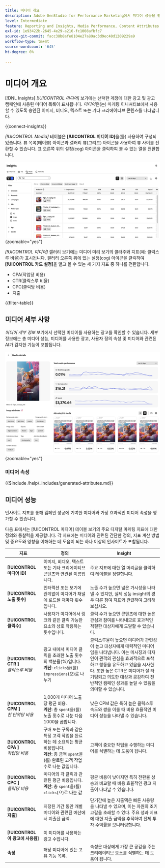 ```yaml
---
title: 미디어 개요
description: Adobe GenStudio for Performance Marketing에서 미디어 성능을 평가하는 방법을 알아봅니다.
level: Intermediate
feature: Reporting and Insights, Media Performance, Content Attributes
exl-id: 1e93422b-2645-4e29-a216-fc1008afbfc7
source-git-commit: facc38b8afe8104e27a89ac3d9ec40d1209229a9
workflow-type: tm+mt
source-wordcount: '645'
ht-degree: 0%

---
```


# 미디어 개요

[!DNL Insights] _[!UICONTROL 미디어]_ 보기에는 선택한 계정에 대한 광고 및 광고 캠페인에 사용된 미디어 목록이 표시됩니다. _미디어_&#x200B;은(는) 마케팅 이니셔티브에서 사용할 수 있도록 승인된 이미지, 비디오, 텍스트 또는 기타 크리에이티브 콘텐츠를 나타냅니다.

{{connect-insights}}

_[!UICONTROL Media]_ 테이블은 **[!UICONTROL 미디어 ID]**&#x200B;을(를) 사용하여 구성되었습니다. 뷰 목록(테이블) 아이콘과 갤러리 뷰(그리드) 아이콘을 사용하여 뷰 사이를 전환할 수 있습니다. 표 오른쪽 위의 설정(cog) 아이콘을 클릭하여 볼 수 있는 열을 전환합니다.

![미디어 필터 및 테이블](/help/assets/insights-media-filter.png){zoomable="yes"}

_[!UICONTROL 미디어]_ 갤러리 보기에는 미디어 미리 보기의 콜라주와 지표(예: 클릭스루 비율)가 표시됩니다. 갤러리 오른쪽 위에 있는 설정(cog) 아이콘을 클릭하여 **[!UICONTROL 카드 설정]**&#x200B;을 열고 볼 수 있는 세 가지 지표 중 하나를 전환합니다.

- CPA(작업당 비용)
- CTR(클릭스루 비율)
- CPC(클릭당 비용)
- 지출

{{filter-table}}

## 미디어 세부 사항

_미디어 세부 정보_ 보기에서 선택한 미디어를 사용하는 광고를 확인할 수 있습니다. 세부 정보에는 총 미디어 성능, 미디어를 사용한 광고, 사용자 정의 속성 및 미디어와 관련된 AI가 감지한 기능이 포함됩니다.

![미디어 세부 정보](/help/assets/insights-media-details.png){zoomable="yes"}

### 미디어 속성

{{$include /help/_includes/generated-attributes.md}}

## 미디어 성능

인사이트 지표를 통해 캠페인 성공에 기여한 미디어와 가장 효과적인 미디어 속성을 평가할 수 있습니다.

다음 표에서는 [!UICONTROL 미디어] 테이블 보기의 주요 디지털 마케팅 지표에 대한 정의와 통찰력을 제공합니다. 각 지표에는 미디어와 관련된 간단한 정의, 지표 계산 방법 및 중요도와 영향을 이해하는 데 도움이 되는 하나 이상의 인사이트가 포함됩니다.

| 지표 | 정의 | Insight |
| ---------------------- | ----------------------------- | -------------------------------- |
| **[!UICONTROL 미디어 ID]** | 이미지, 비디오, 텍스트 또는 기타 크리에이티브 콘텐츠와 연관된 이름입니다. | 주요 지표에 대한 열 머리글을 클릭하여 테이블을 정렬합니다. |
| **[!UICONTROL 노출 횟수]** | 인터랙션 또는 보기에 관계없이 미디어가 채널에 로드될 때마다 횟수입니다. | 노출 수가 높으면 넓은 가시성을 나타낼 수 있지만, 실제 성능 insight의 경우 다른 참여 지표와 관련하여 고려해 보십시오. |
| **[!UICONTROL 클릭수]** | 사용자가 미디어에서 링크와 같은 클릭 가능한 요소와 상호 작용하는 횟수입니다. | 클릭 수가 높으면 콘텐츠에 대한 높은 관심과 참여를 나타내므로 효과적인 적절한 대상자에게 도달할 수 있습니다. |
| **[!UICONTROL CTR &#x200B;]**<br>_클릭스루 비율_ | 광고 내에서 미디어 클릭을 초래한 노출 횟수의 백분율(%)입니다.<br>**계산**: `clicks`을(를) `impressions`(으)로 나누기 | 클릭스루율이 높으면 미디어가 관련성이 높고 대상자에게 매력적인 미디어임을 나타냅니다. 이는 메시징과 디자인이 관객의 관심을 효과적으로 포착하고 행동을 유도하고 있음을 시사한다. 또한 높은 CTR은 미디어가 잘 타기팅되고 의도한 대상과 공감하여 전반적인 캠페인 성과를 높일 수 있음을 의미할 수 있습니다. |
| **[!UICONTROL CPM &#x200B;]**<br>_천 단위당 비용_ | 1,000개 미디어 노출 당 평균 비용.<br>**계산**: 총 `spent`을(를) 노출 횟수로 나눈 다음 1000을 곱합니다. | 낮은 CPM 값은 특히 높은 클릭스루 속도와 쌍을 이룰 때 비용 효율적인 미디어 성능을 나타낼 수 있습니다. |
| **[!UICONTROL CPA &#x200B;]**<br>_작업당 비용_ | 구매 또는 구독과 같은 특정 고객 작업을 완료하는 데 소요되는 평균 비용입니다.<br>**계산**: 총 금액 `spent`을(를) 완료된 고객 작업 수로 나눈 값입니다. | 고객이 중요한 작업을 수행하는 미디어를 식별하는 데 도움이 됩니다. |
| **[!UICONTROL CPC &#x200B;]**<br>_클릭당 비용_ | 미디어의 각 클릭과 관련된 평균 비용입니다.<br>**계산**: 총 `spent`을(를) `clicks`(으)로 나눈 값 | 평균 비용이 낮아지면 특히 전환율 상승과 비교할 때 비용 효율적인 광고 지출이 나타날 수 있습니다. |
| **[!UICONTROL 지출]** | 지정된 기간 동안 개별 미디어와 관련된 예산에서 지출된 금액. | 단기간에 높은 지출액은 빠른 사용량을 나타낼 수 있으며, 이는 자원의 조기 고갈을 초래할 수 있다. 주요 성과 지표에 대한 지출 금액을 추적하여 전체 투자 수익률을 모니터링합니다. |
| **[!UICONTROL 이 광고에 사용됨]** | 이 미디어를 사용하는 광고 수입니다. | |
| **속성** | 해당 미디어에 있는 고유 기능 목록. | 속성은 대상에게 가장 큰 공감을 주는 크리에이티브 요소를 식별하는 데 도움이 됩니다. |
